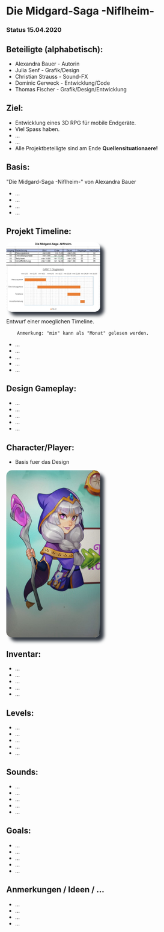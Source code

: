 # Die Midgard-Saga -Niflheim-

### Status 15.04.2020

## Beteiligte (alphabetisch):

- Alexandra Bauer - Autorin
- Julia Senf - Grafik/Design
- Christian Strauss - Sound-FX
- Dominic Gerweck - Entwicklung/Code
- Thomas Fischer - Grafik/Design/Entwicklung

## Ziel:

- Entwicklung eines 3D RPG für mobile Endgeräte.
- Viel Spass haben.
- ...
- ...
- Alle Projektbeteiligte sind am Ende **Quellensituationaere!**

## Basis:

"Die Midgard-Saga -Niflheim-" von Alexandra Bauer

- ...
- ...
- ...
- ...

## Projekt Timeline:

<p style="align:left"><img src="/source/images/TimeLine_draft.jpg" style="border-radius:15px; box-shadow: 10px 10px 8px #313740;" width="250px" title="basicCharacterDesign" alt="basicCharacterImage" >
</p>
Entwurf einer moeglichen Timeline.

        Anmerkung: "min" kann als "Monat" gelesen werden.

- ...
- ...
- ...
- ...
- ...

## Design Gameplay:

- ...
- ...
- ...
- ...
- ...

## Character/Player:

- Basis fuer das Design
<p style="align:left"><img src="/source/images/character_draft.jpg" style="border-radius:15px; box-shadow: 10px 10px 8px #313740;" width="250px" title="basicCharacterDesign" alt="basicCharacterImage" >
</p>

## Inventar:

- ...
- ...
- ...
- ...
- ...

## Levels:

- ...
- ...
- ...
- ...
- ...

## Sounds:

- ...
- ...
- ...
- ...
- ...

## Goals:

- ...
- ...
- ...
- ...
- ...

## Anmerkungen / Ideen / ...

- ...
- ...
- ...
- ...
